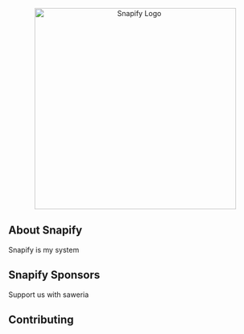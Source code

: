 <p align="center"><img src="{{asset('assets/img/hadwrite-snapify.png')}}" width="400" alt="Snapify Logo"></a></p>

## About Snapify

Snapify is my system

## Snapify Sponsors

Support us with saweria

## Contributing



